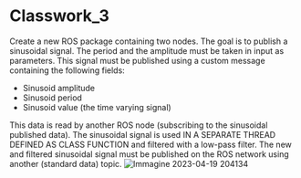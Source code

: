# Classwork_3
Create a new ROS package containing two nodes. The goal is to publish a sinusoidal signal. The period and the amplitude must be taken in input as parameters. This signal must be published using a custom message containing the following fields:
-	Sinusoid amplitude
-	Sinusoid period
-	Sinusoid value (the time varying signal)

This data is read by another ROS node (subscribing to the sinusoidal published data). The sinusoidal signal is used IN A SEPARATE THREAD DEFINED AS CLASS FUNCTION and filtered with a low-pass filter. The new and filtered sinusoidal signal must be published on the ROS network using another (standard data) topic.
![Immagine 2023-04-19 204134](https://user-images.githubusercontent.com/124872841/233186793-4a307d07-73a2-4da6-a0ff-3d853ae54f4b.jpg)
